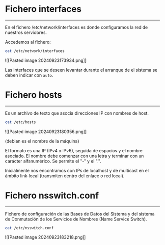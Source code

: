 # Fichero interfaces
---
En el fichero /etc/network/interfaces es donde configuramos la red de nuestros servidores. 

Accedemos al fichero:

```bash
cat /etc/network/interfaces
```

![[Pasted image 20240923173934.png]]

Las interfaces que se deseen levantar durante el arranque de el sistema se deben indicar con `auto`.

# Fichero hosts
---
Es un archivo de texto que asocia direcciones IP con nombres de host.

```bash
cat /etc/hosts
```

![[Pasted image 20240923180356.png]]

(debian es el nombre de la máquina)

El formato es una IP (IPv4 o IPv6), seguida de espacios y el nombre asociado. El nombre debe comenzar con una letra y terminar con un carácter alfanumérico. Se permite el "-" y el ".".

Inicialmente nos encontramos con IPs de localhost y de multicast en el ámbito link-local (transmiten dentro del enlace o red local).

# Fichero nsswitch.conf
---
Fichero de configuración de las Bases de Datos del Sistema y del sistema de Conmutación de los Servicios de Nombres (Name Service Switch).

```bash
cat /etc/nsswitch.conf
```

![[Pasted image 20240923183218.png]]


